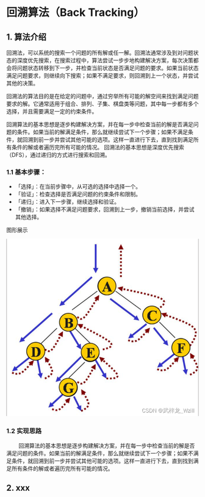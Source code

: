 # 回溯算法（Back Tracking）

## 1. 算法介绍
回溯法，可以系统的搜索一个问题的所有解或任一解。回溯法通常涉及到对问题状态的深度优先搜索，在搜索过程中，算法尝试一步步地构建解决方案，每次决策都会将问题状态转移到下一步，并检查当前状态是否满足问题的要求。如果当前状态满足问题要求，则继续向下搜索；如果不满足要求，则回溯到上一个状态，并尝试其他的决策。

回溯法的算法目的是在给定的问题中，通过穷举所有可能的解空间来找到满足问题要求的解。它通常适用于组合、排列、子集、棋盘类等问题，其中每一步都有多个选择，并且需要满足一定的约束条件。

回溯算法的基本思想是逐步构建解决方案，并在每一步中检查当前的解是否满足问题的条件。如果当前的解满足条件，那么就继续尝试下一个步骤；如果不满足条件，就回溯到前一步并尝试其他可能的选项。这样一直进行下去，直到找到满足所有条件的解或者遍历完所有可能的情况。
回溯法的基本思想是深度优先搜索（DFS），通过递归的方式进行搜索和回溯。

### 1.1 基本步骤：
- 「选择」：在当前步骤中，从可选的选择中选择一个。
- 「验证」：检查选择是否满足问题的约束条件和限制。
- 「递归」：进入下一步骤，继续选择和验证。
- 「撤销」：如果选择不满足问题要求，回溯到上一步，撤销当前选择，并尝试其他选择。

图形展示

![enter image description here](https://github.com/xiaohuidu/algorithm/blob/master/images/af04fbf27f884eae844d356d4c9bd3ea.png)

### 1.2 实现思路
  
回溯算法的基本思想是逐步构建解决方案，并在每一步中检查当前的解是否满足问题的条件。如果当前的解满足条件，那么就继续尝试下一个步骤；如果不满足条件，就回溯到前一步并尝试其他可能的选项。这样一直进行下去，直到找到满足所有条件的解或者遍历完所有可能的情况。
## 2. xxx
<!--stackedit_data:
eyJoaXN0b3J5IjpbLTE1MDI1NDgxMzAsMjE1MjIzODA4LC0xOD
UzMzIyMzU5XX0=
-->